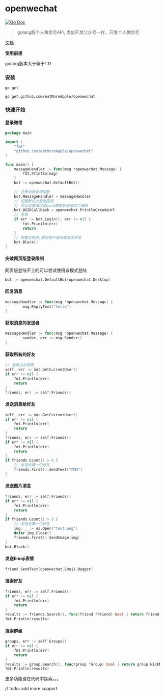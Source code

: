 # openwechat
[![Go Doc](https://pkg.go.dev/badge/github.com/eatMoreApple/openwechat)](https://godoc.org/github.com/eatMoreApple/openwechat)

> golang版个人微信号API, 类似开发公众号一样，开发个人微信号



[文档](doc.md)



**使用前提**

golang版本大于等于1.11



### 安装

`go get`

```shell
go get github.com/eatMoreApple/openwechat
```





### 快速开始

#### 登录微信

```go
package main

import (
	"fmt"
	"github.com/eatMoreApple/openwechat"
)

func main() {
	messageHandler := func(msg *openwechat.Message) {
		fmt.Println(msg)
	}
	bot := openwechat.DefaultBot()
    
    // 注册消息处理函数
	bot.MessageHandler = messageHandler
    // 设置默认的登录回调
    // 可以设置通过该uuid获取到登录的二维码
	bot.UUIDCallback = openwechat.PrintlnQrcodeUrl
    // 登录
	if err := bot.Login(); err != nil {
		fmt.Println(err)
		return
	}
    // 阻塞主程序,直到用户退出或发生异常
	bot.Block()
}
```



#### 突破网页版登录限制 

网页版登陆不上的可以尝试使用该模式登陆

```go
bot := openwechat.DefaultBot(openwechat.Desktop)
```



#### 回复消息

```go
messageHandler := func(msg *openwechat.Message) {
		msg.ReplyText("hello")
}
```



#### 获取消息的发送者

```go
messageHandler := func(msg *openwechat.Message) {
		sender, err := msg.Sender()
}
```



#### 获取所有的好友

```go
// 登录之后调用
self, err := bot.GetCurrentUser()
if err != nil {
    fmt.Println(err)
    return
}
friends, err := self.Friends()
```



#### 发送消息给好友

```go
self, err := bot.GetCurrentUser()
if err != nil {
    fmt.Println(err)
    return
}
friends, err := self.Friends()
if err != nil {
    fmt.Println(err)
    return
}
if friends.Count() > 0 {
    // 发送给第一个好友
    friends.First().SendText("你好")
}
```



#### 发送图片消息

```go
friends, err := self.Friends()
if err != nil {
    fmt.Println(err)
    return
}
if friends.Count() > 0 {
    // 发送给第一个好友
    img, _ := os.Open("test.png")
    defer img.Close()
    friends.First().SendImage(img)
}
bot.Block()
```



#### 发送Emoji表情

```go
friend.SendText(openwechat.Emoji.Dagger)  
```



#### 搜索好友

```go
friends, err := self.Friends()
if err != nil {
    fmt.Println(err)
    return
}
results := friends.Search(1, func(friend *Friend) bool { return friend.User.RemarkName == "阿青" }, func(friend *Friend) bool { return friend.Sex == 2 }) // 查找数量为1符合条件的好友
fmt.Println(results)
```



#### 搜索群组

```go
groups, err := self.Groups()
if err != nil {
    fmt.Println(err)
    return
}
results := group.Search(1, func(group *Group) bool { return group.NickName == "厉害了" }) 
fmt.Println(results)
```





更多功能请在代码中探索。。。

// todo: add more support 



